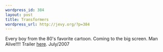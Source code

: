 ```yaml
--- 
wordpress_id: 384
layout: post
title: Transformers
wordpress_url: http://jevy.org/?p=384
---
```

Every boy from the 80's favorite cartoon.  Coming to the big screen.  Man Alive!!!!  Trailer <a href="http://video.vividas.com/CDN1/5029_paramount/en/web/">here</a>.
July/2007
